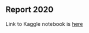 ## Report 2020

Link to Kaggle notebook is [here](https://www.kaggle.com/muhakabartay/kaggle-journey-visulization-muhakabartay)  

